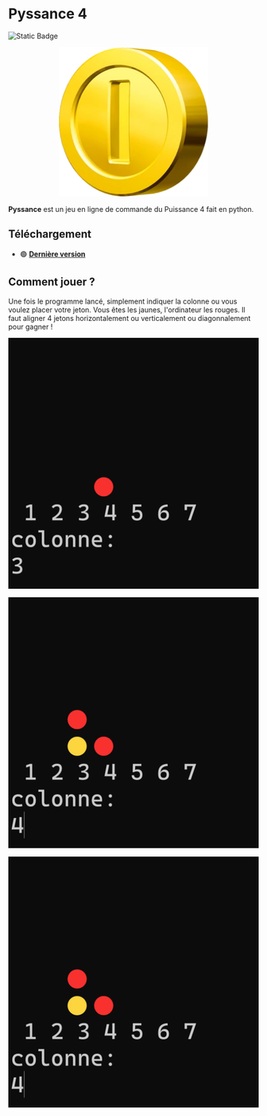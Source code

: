 # Pyssance 4

![Static Badge](https://img.shields.io/badge/made_in-France-red?labelColor=blue)

<p align="center">
    <img src="assets\logo.png" alt="Icon" width="300" height="300" />
</p>

**Pyssance** est un jeu en ligne de commande du Puissance 4 fait en python.

## Téléchargement

- 🟢 **[Dernière version](https://github.com/Pietot/Da3dsoul.dev-Downloader/releases/latest)**

## Comment jouer ?

Une fois le programme lancé, simplement indiquer la colonne ou vous voulez placer votre jeton. Vous êtes les jaunes, l'ordinateur les rouges. Il faut aligner 4 jetons horizontalement ou verticalement ou diagonnalement pour gagner !

![Texte alternatif](./assets/Screen1.png)

![Texet alternatif](./assets/Screen2.png)

![Texet alternatif](./assets/Screen2.png)
